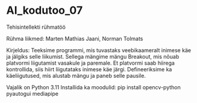 # AI_kodutoo_07
 Tehisintellekti rühmatöö

Rühma liikmed: Marten Mathias Jaani, Norman Tolmats

Kirjeldus: Teeksime programmi, mis tuvastaks veebikaameralt inimese käe ja jälgiks selle liikumist. Sellega mängime mängu Breakout, mis nõuab platvormi liigutamist vasakule ja paremale. Et platvormi saab hiirega kontrollida, siis hiirt liigutataks inimese käe järgi. Defineeriksime ka käeliigutused, mis alustab mängu ja paneb selle pausile.

Vajalik on Python 3.11
Installida ka moodulid:
pip install opencv-python pyautogui mediapipe
